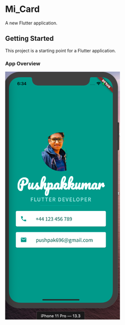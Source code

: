 # Mi_Card

A new Flutter application.

## Getting Started

This project is a starting point for a Flutter application.

### App Overview
![](https://github.com/PushpakkumarBH/MiCard/blob/master/images/App%20Overview.png)

